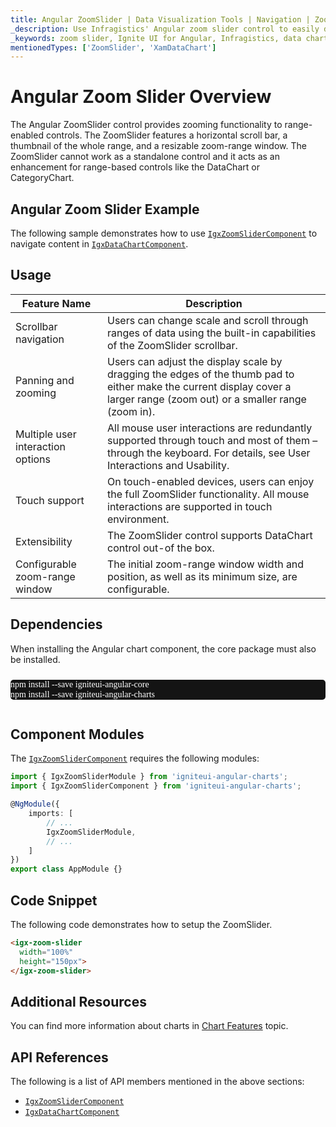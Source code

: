```yaml
---
title: Angular ZoomSlider | Data Visualization Tools | Navigation | Zooming | DataChart | Data Binding | Infragistics
_description: Use Infragistics' Angular zoom slider control to easily display a subset of data with two handles representing minimum and maximum values. Improve your data visualization with Ignite UI for Angular zoom slider!
_keywords: zoom slider, Ignite UI for Angular, Infragistics, data chart
mentionedTypes: ['ZoomSlider', 'XamDataChart']
---
```


# Angular Zoom Slider Overview

The Angular ZoomSlider control provides zooming functionality to range-enabled controls. The ZoomSlider features a horizontal scroll bar, a thumbnail of the whole range, and a resizable zoom-range window. The ZoomSlider cannot work as a standalone control and it acts as an enhancement for range-based controls like the DataChart or CategoryChart.

## Angular Zoom Slider Example

The following sample demonstrates how to use [`IgxZoomSliderComponent`]({environment:dvApiBaseUrl}/products/ignite-ui-angular/api/docs/typescript/latest/classes/igxzoomslidercomponent.html) to navigate content in [`IgxDataChartComponent`]({environment:dvApiBaseUrl}/products/ignite-ui-angular/api/docs/typescript/latest/classes/igxdatachartcomponent.html).

<code-view style="height: 600px" alt="Angular Zoom Slider Example"
  data-demos-base-url="{environment:dvDemosBaseUrl}"
           iframe-src="{environment:dvDemosBaseUrl}/charts/zoomslider-overview"
                                        github-src="charts/zoomslider/overview">
</code-view>


<div class="divider--half"></div>

## Usage

| Feature Name        | Description |
| --------------------|----------------------- |
| Scrollbar navigation       | Users can change scale and scroll through ranges of data using the built-in capabilities of the ZoomSlider scrollbar. |
| Panning and zooming       | Users can adjust the display scale by dragging the edges of the thumb pad to either make the current display cover a larger range (zoom out) or a smaller range (zoom in). |
| Multiple user interaction options       | All mouse user interactions are redundantly supported through touch and most of them – through the keyboard. For details, see User Interactions and Usability. |
| Touch support       |  On touch-enabled devices, users can enjoy the full ZoomSlider functionality. All mouse interactions are supported in touch environment. |
| Extensibility       | The ZoomSlider control supports DataChart control out-of the box. |
| Configurable zoom-range window       | The initial zoom-range window width and position, as well as its minimum size, are configurable. |

<!-- Angular, React, WebComponents -->

## Dependencies

When installing the Angular chart component, the core package must also be installed.

<pre style="background:#141414;color:white;display:inline-block;padding:16x;margin-top:10px;font-family:'Consolas';border-radius:5px;width:100%">
npm install --save igniteui-angular-core
npm install --save igniteui-angular-charts
</pre>

<!-- end: Angular, React, WebComponents -->

## Component Modules

The [`IgxZoomSliderComponent`]({environment:dvApiBaseUrl}/products/ignite-ui-angular/api/docs/typescript/latest/classes/igxzoomslidercomponent.html) requires the following modules:

```ts
import { IgxZoomSliderModule } from 'igniteui-angular-charts';
import { IgxZoomSliderComponent } from 'igniteui-angular-charts';

@NgModule({
    imports: [
        // ...
        IgxZoomSliderModule,
        // ...
    ]
})
export class AppModule {}
```

## Code Snippet

The following code demonstrates how to setup the ZoomSlider.

```html
<igx-zoom-slider
  width="100%"
  height="150px">
</igx-zoom-slider>
```

<div class="divider--half"></div>

## Additional Resources

You can find more information about charts in [Chart Features](charts/chart-features.md) topic.

## API References

The following is a list of API members mentioned in the above sections:

*   [`IgxZoomSliderComponent`]({environment:dvApiBaseUrl}/products/ignite-ui-angular/api/docs/typescript/latest/classes/igxzoomslidercomponent.html)
*   [`IgxDataChartComponent`]({environment:dvApiBaseUrl}/products/ignite-ui-angular/api/docs/typescript/latest/classes/igxdatachartcomponent.html)
